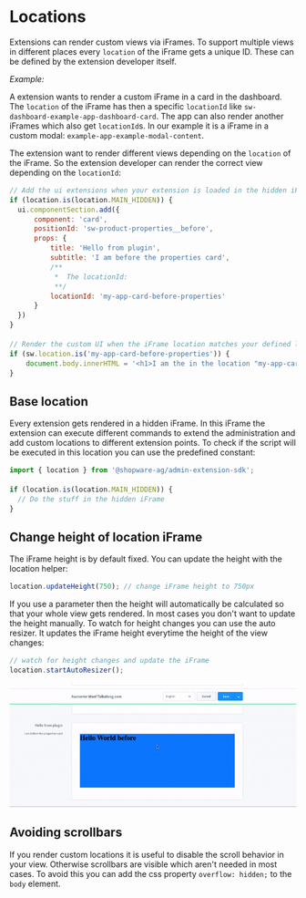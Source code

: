 # Locations

Extensions can render custom views via iFrames. To support multiple views in different places every `location` of the iFrame gets a unique ID. These can be defined by the extension developer itself.

*Example:*  

A extension wants to render a custom iFrame in a card in the dashboard. The `location` of the iFrame has then a specific `locationId` like `sw-dashboard-example-app-dashboard-card`. The app can also render another iFrames which also get `locationId`s. In our example it is a iFrame in a custom modal: `example-app-example-modal-content`.

The extension want to render different views depending on the `location` of the iFrame. So the extension developer can render the correct view depending on the `locationId`:
```js
// Add the ui extensions when your extension is loaded in the hidden iFrame
if (location.is(location.MAIN_HIDDEN)) {
  ui.componentSection.add({
      component: 'card',
      positionId: 'sw-product-properties__before',
      props: {
          title: 'Hello from plugin',
          subtitle: 'I am before the properties card',
          /**
           *  The locationId:
           **/
          locationId: 'my-app-card-before-properties'
      }
  })
}

// Render the custom UI when the iFrame location matches your defined location
if (sw.location.is('my-app-card-before-properties')) {
    document.body.innerHTML = '<h1>I am the in the location "my-app-card-before-properties"</h1>';
}
```

## Base location
Every extension gets rendered in a hidden iFrame. In this iFrame the extension can execute different commands to extend
the administration and add custom locations to different extension points. To check if the script will be executed in this
location you can use the predefined constant:

```js
import { location } from '@shopware-ag/admin-extension-sdk';

if (location.is(location.MAIN_HIDDEN)) {
  // Do the stuff in the hidden iFrame
}
```

## Change height of location iFrame
The iFrame height is by default fixed. You can update the height with the location helper:
```js
location.updateHeight(750); // change iFrame height to 750px
```

If you use a parameter then the height will automatically be calculated so that your whole view gets rendered. In most cases
you don't want to update the height manually. To watch for height changes you can use the auto resizer. It updates the iFrame
height everytime the height of the view changes:
```js
// watch for height changes and update the iFrame
location.startAutoResizer();
```
![Auto Resizer example](./assets/auto-resizer.gif)

## Avoiding scrollbars
If you render custom locations it is useful to disable the scroll behavior in your view. Otherwise scrollbars are visible
which aren't needed in most cases. To avoid this you can add the css property `overflow: hidden;` to the `body` element.